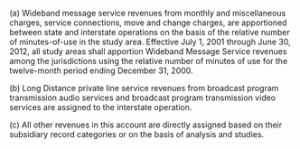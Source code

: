 (a) Wideband message service revenues from monthly and miscellaneous charges, service connections, move and change charges, are apportioned between state and interstate operations on the basis of the relative number of minutes-of-use in the study area. Effective July 1, 2001 through June 30, 2012, all study areas shall apportion Wideband Message Service revenues among the jurisdictions using the relative number of minutes of use for the twelve-month period ending December 31, 2000.

(b) Long Distance private line service revenues from broadcast program transmission audio services and broadcast program transmission video services are assigned to the interstate operation.

(c) All other revenues in this account are directly assigned based on their subsidiary record categories or on the basis of analysis and studies.

